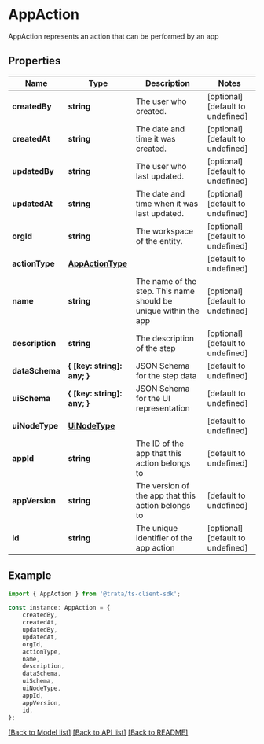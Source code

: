 # AppAction

AppAction represents an action that can be performed by an app

## Properties

Name | Type | Description | Notes
------------ | ------------- | ------------- | -------------
**createdBy** | **string** | The user who created. | [optional] [default to undefined]
**createdAt** | **string** | The date and time it was created. | [optional] [default to undefined]
**updatedBy** | **string** | The user who last updated. | [optional] [default to undefined]
**updatedAt** | **string** | The date and time when it was last updated. | [optional] [default to undefined]
**orgId** | **string** | The workspace of the entity. | [optional] [default to undefined]
**actionType** | [**AppActionType**](AppActionType.md) |  | [default to undefined]
**name** | **string** | The name of the step. This name should be unique within the app | [optional] [default to undefined]
**description** | **string** | The description of the step | [optional] [default to undefined]
**dataSchema** | **{ [key: string]: any; }** | JSON Schema for the step data | [default to undefined]
**uiSchema** | **{ [key: string]: any; }** | JSON Schema for the UI representation | [default to undefined]
**uiNodeType** | [**UiNodeType**](UiNodeType.md) |  | [default to undefined]
**appId** | **string** | The ID of the app that this action belongs to | [default to undefined]
**appVersion** | **string** | The version of the app that this action belongs to | [default to undefined]
**id** | **string** | The unique identifier of the app action | [optional] [default to undefined]

## Example

```typescript
import { AppAction } from '@trata/ts-client-sdk';

const instance: AppAction = {
    createdBy,
    createdAt,
    updatedBy,
    updatedAt,
    orgId,
    actionType,
    name,
    description,
    dataSchema,
    uiSchema,
    uiNodeType,
    appId,
    appVersion,
    id,
};
```

[[Back to Model list]](../README.md#documentation-for-models) [[Back to API list]](../README.md#documentation-for-api-endpoints) [[Back to README]](../README.md)

